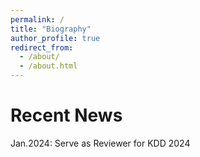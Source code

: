 ```yaml
---
permalink: /
title: "Biography"
author_profile: true
redirect_from: 
  - /about/
  - /about.html
---
```



Recent News
======
Jan.2024: Serve as Reviewer for KDD 2024
